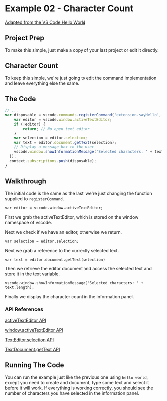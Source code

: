 # Example 02 - Character Count

[Adapted from the VS Code Hello World](https://code.visualstudio.com/docs/extensions/example-hello-world)

## Project Prep

To make this simple, just make a copy of your last project or edit it directly.

## Character Count

To keep this simple, we're just going to edit the command implementation and
leave everything else the same.

## The Code

```typescript
// ...
var disposable = vscode.commands.registerCommand('extension.sayHello', () => {
    var editor = vscode.window.activeTextEditor;
    if (!editor) {
        return; // No open text editor
    }
    var selection = editor.selection;
    var text = editor.document.getText(selection);
    // Display a message box to the user
    vscode.window.showInformationMessage('Selected characters: ' + text.length);
  });
  context.subscriptions.push(disposable);
}
```

## Walkthrough

The initial code is the same as the last, we're just changing the function
supplied to `registerCommand`.

`var editor = vscode.window.activeTextEditor;`

First we grab the activeTextEditor, which is stored on the window namespace
of vscode.

Next we check if we have an editor, otherwise we return.

`var selection = editor.selection;`

Next we grab a reference to the currently selected text.

`var text = editor.document.getText(selection)`

Then we retrieve the editor document and access the selected text and store it
in the text variable.

`vscode.window.showInformationMessage('Selected characters: ' + text.length);`

Finally we display the character count in the information panel.

### API References

[activeTextEditor API](https://code.visualstudio.com/docs/extensionAPI/vscode-api#window.activeTextEditor)

[window.activeTextEditor API](https://code.visualstudio.com/docs/extensionAPI/vscode-api#window.activeTextEditor)

[TextEditor.selection API](https://code.visualstudio.com/docs/extensionAPI/vscode-api#TextEditor.selection)

[TextDocument.getText API](https://code.visualstudio.com/docs/extensionAPI/vscode-api#TextDocument.getText)

## Running The Code

You can run the example just like the previous one using `hello world`, except
you need to create and document, type some text and select it before it will
work. If everything is working correctly, you should see the number of
characters you have selected in the information panel.
